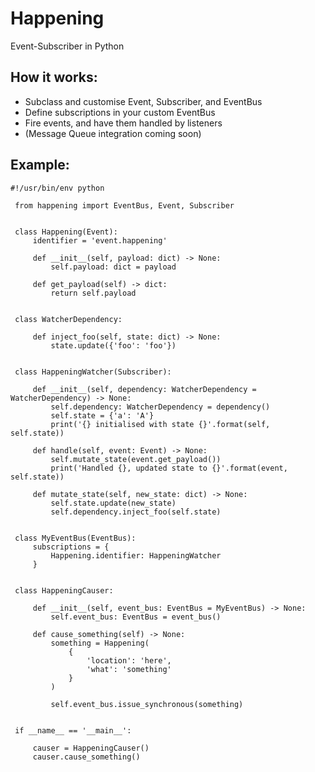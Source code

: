 # Happening
Event-Subscriber in Python

## How it works:
- Subclass and customise Event, Subscriber, and EventBus
- Define subscriptions in your custom EventBus
- Fire events, and have them handled by listeners
- (Message Queue integration coming soon)

## Example:
    #!/usr/bin/env python
     
     from happening import EventBus, Event, Subscriber
     
     
     class Happening(Event):
         identifier = 'event.happening'
     
         def __init__(self, payload: dict) -> None:
             self.payload: dict = payload
     
         def get_payload(self) -> dict:
             return self.payload
     
     
     class WatcherDependency:
     
         def inject_foo(self, state: dict) -> None:
             state.update({'foo': 'foo'})
     
     
     class HappeningWatcher(Subscriber):
     
         def __init__(self, dependency: WatcherDependency = WatcherDependency) -> None:
             self.dependency: WatcherDependency = dependency()
             self.state = {'a': 'A'}
             print('{} initialised with state {}'.format(self, self.state))
     
         def handle(self, event: Event) -> None:
             self.mutate_state(event.get_payload())
             print('Handled {}, updated state to {}'.format(event, self.state))
     
         def mutate_state(self, new_state: dict) -> None:
             self.state.update(new_state)
             self.dependency.inject_foo(self.state)
     
     
     class MyEventBus(EventBus):
         subscriptions = {
             Happening.identifier: HappeningWatcher
         }
     
     
     class HappeningCauser:
     
         def __init__(self, event_bus: EventBus = MyEventBus) -> None:
             self.event_bus: EventBus = event_bus()
     
         def cause_something(self) -> None:
             something = Happening(
                 {
                     'location': 'here',
                     'what': 'something'
                 }
             )
     
             self.event_bus.issue_synchronous(something)
     
     
     if __name__ == '__main__':
     
         causer = HappeningCauser()
         causer.cause_something()
